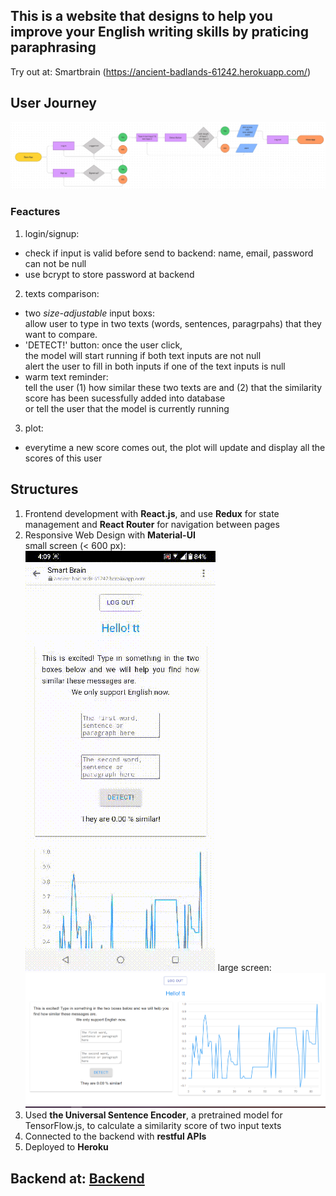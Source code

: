 ## This is a website that designs to help you improve your English writing skills by praticing paraphrasing
Try out at: Smartbrain (https://ancient-badlands-61242.herokuapp.com/) 

## User Journey
![States](/images/flow.jpg)

### Feactures
1. login/signup: 
- check if input is valid before send to backend: name, email, password can not be null
- use bcrypt to store password at backend
2. texts comparison: 
- two *size-adjustable* input boxs: <br>
allow user to type in two texts (words, sentences, paragrpahs) that they want to compare. 
- 'DETECT!' button: once the user click, <br>
the model will start running if both text inputs are not null  <br>
alert the user to fill in both inputs if one of the text inputs is null  <br>
- warm text reminder: <br>
tell the user (1) how similar these two texts are and (2) that the similarity score has been sucessfully added into database <br>
or tell the user that the model is currently running 
3. plot:
- everytime a new score comes out, the plot will update and display all the scores of this user

## Structures 
1. Frontend development with **React.js**, and use **Redux** for state management and **React Router** for navigation between pages
2. Responsive Web Design with **Material-UI** <br/>
small screen (< 600 px): <br/>
![smallScreen](/images/smallScreen.gif) 
large screen: <br/>
![largeScreen](/images/largeScreen.png)
3. Used **the Universal Sentence Encoder**, a pretrained model for TensorFlow.js, to calculate a similarity score of two input texts
4. Connected to the backend with **restful APIs**
5. Deployed to **Heroku**

## Backend at: [Backend](https://github.com/tingyunchiu/smartbrain_api)